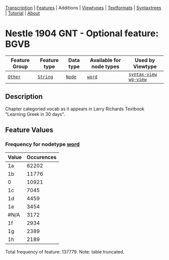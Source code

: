 <a name="start"></a>
<div class="hidden-content"><a href="../transcription.md">Transcription</a> | <a href="README.md#start">Features</a> | Additions | <a href="../viewtypes.md#start">Viewtypes</a> | <a href="../textformats.md#start">Textformats</a> |  <a href="../syntaxtrees.md#start">Syntaxtrees</a> | <a href="../tutorial/README.md#start">Tutorial</a>  | <a href="../about.md#start">About</a></div>

# Nestle 1904 GNT - Optional feature: BGVB

Feature Group | Feature type |Data type |Available for node types | Used by Viewtype 
---|---|---|---|---
[`Other`](featuresbyfeaturegroup.md#other)|[`String`](featuresbydatatype.md#string)|[`Node`](featuresbynodetype.md#node)| [`word`](featuresbynodetype.md#word) |[`syntax-view`](../syntax-view.md#start) [`wg-view`](../wg-view.md#start) 

## Description
Chapter categoried vocab as it appears in Larry Richards Textbook "Learning Greek in 30 days".
## Feature Values
### Frequency for nodetype [word](featuresbynodetype.md#word)

Value|Occurences
---|---
1a|62202
1b|11776
0|10921
1c|7045
1d|4459
1e|3454
#N/A|3172
1f|2934
1g|2389
1h|2189

Total frequency of feature: 137779. Note: table truncated.


 